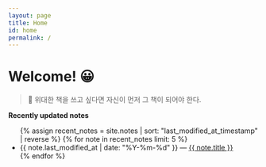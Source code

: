 ```yaml
---
layout: page
title: Home
id: home
permalink: /
---
```


# Welcome! 😀

> 📖 위대한 책을 쓰고 싶다면 자신이 먼저 그 책이 되어야 한다.

<strong>Recently updated notes</strong>

<ul>
  {% assign recent_notes = site.notes | sort: "last_modified_at_timestamp" | reverse %}
  {% for note in recent_notes limit: 5 %}
    <li>
      {{ note.last_modified_at | date: "%Y-%m-%d" }} — <a class="internal-link" href="{{ site.baseurl }}{{ note.url }}">{{ note.title }}</a>
    </li>
  {% endfor %}
</ul>

<style>
  .wrapper {
    max-width: 46em;
  }
</style>
